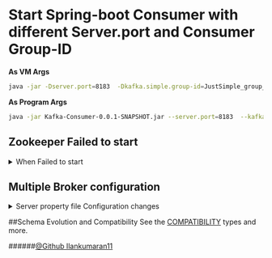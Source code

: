 # Start Spring-boot Consumer with different Server.port and Consumer Group-ID
**As VM Args**
```bash
java -jar -Dserver.port=8183  -Dkafka.simple.group-id=JustSimple_group_id-1 Kafka-Consumer-0.0.1-SNAPSHOT.jar
```

**As Program Args**
```bash
java -jar Kafka-Consumer-0.0.1-SNAPSHOT.jar --server.port=8183  --kafka.simple.group-id=JustSimple_group_id-1
```

## Zookeeper Failed to start

<details>
<summary>When Failed to start</summary>
<p>

If you get error when starting zookeeper
```shell
Classpath is empty. Please build the project first e.g. by running 'gradlew jarAll'
```

Step 1: Go to file in the below location
```shell
confluent-7.1.0\bin\windows\kafka-run-class.bat
```
Step 2: Then find this line
```shell
rem Classpath addition for core
for %%i in ("%BASE_DIR%\core\build\libs\kafka_%SCALA_BINARY_VERSION%*.jar") do (
call :concat "%%i"
)
```
Step 3: Then replace this line
```shell
rem classpath addition for LSB style path
if exist %BASE_DIR%\share\java\kafka\* (
call:concat %BASE_DIR%\share\java\kafka\*
)
```

</p>
</details>

## Multiple Broker configuration
<details>
<summary> Server property file Configuration changes</summary>
<p>

* The id of the broker. This must be set to a unique integer for each broker.
  ```shell
  broker.id=0
    ```

* Port number to be unique when running in same Machine
    ```shell
    listeners=PLAINTEXT://:9092
    ```
  
* Log directory for Each broker
    ```shell
    log.dirs=../tmp/kafka-logs-0
    ```
  
</p>
</details>

##Schema Evolution and Compatibility
See the [COMPATIBILITY](https://docs.confluent.io/platform/current/schema-registry/avro.html) types and more.

######[@Github Ilankumaran11](https://github.com/ILANKUMARAN11/Kafka)